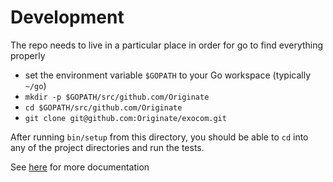 # Development

The repo needs to live in a particular place in order for go to find everything properly

* set the environment variable `$GOPATH` to your Go workspace (typically `~/go`)
* `mkdir -p $GOPATH/src/github.com/Originate`
* `cd $GOPATH/src/github.com/Originate`
* `git clone git@github.com:Originate/exocom.git`

After running `bin/setup` from this directory, you should be able to `cd` into any of the project directories and run the tests.

See [here](https://golang.org/doc/code.html) for more documentation
